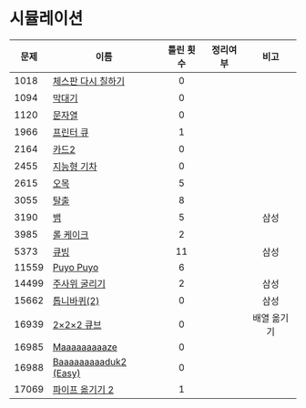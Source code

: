 # 시뮬레이션

| 문제    | 이름                                       | 틀린 횟수 | 정리여부  |   비고   |
| ----- | ---------------------------------------- | :---: | :---: | :----: |
| 1018  | [체스판 다시 칠하기](1018/README.md)             |   0   |       |        |
| 1094  | [막대기](1094/README.md)                    |   0   |       |        |
| 1120  | [문자열](1120/README.md)                    |   0   |       |        |
| 1966  | [프린터 큐](1966/README.md)                  |   1   |       |        |
| 2164  | [카드2](2164/README.md)                    |   0   |       |        |
| 2455  | [지능형 기차](2455/README.md)                 |   0   |       |        |
| 2615  | [오목](2615/README.md)                     |   5   |       |        |
| 3055  | [탈출](3055/README.md)                     |   8   |       |        |
| 3190  | [뱀](3190/README.md)                      |   5   |       |   삼성   |
| 3985  | [롤 케이크](3985/README.md)                  |   2   |       |        |
| 5373  | [큐빙](5373/README.md)                     |  11   |       |   삼성   |
| 11559 | [Puyo Puyo](11559/README.md)             |   6   |       |        |
| 14499 | [주사위 굴리기](14499/README.md)               |   2   |       |   삼성   |
| 15662 | [톱니바퀴(2)](15662/README.md)               |   0   |       |   삼성   |
| 16939 | [2×2×2 큐브](16939/README.md)              |   0   |       | 배열 옮기기 |
| 16985 | [Maaaaaaaaaze](16985/README.md)          |   0   |       |        |
| 16988 | [Baaaaaaaaaduk2 (Easy)](16988/README.md) |   0   |       |        |
| 17069 | [파이프 옮기기 2](17069/README.md)             |   1   |       |        |
